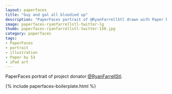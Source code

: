 ```yaml
---
layout: paperfaces
title: "Guy and gal all bloodied up"
description: "PaperFaces portrait of @RyanFarrellStl drawn with Paper by 53 on an iPad."
image: paperfaces-ryanfarrellstl-twitter-lg
thumb: paperfaces-ryanfarrellstl-twitter-150.jpg
category: paperfaces
tags: 
- PaperFaces
- portrait
- illustration
- Paper by 53
- iPad art
---
```


PaperFaces portrait of project donator [@RyanFarrellStl](http://twitter.com/RyanFarrellStl).

{% include paperfaces-boilerplate.html %}